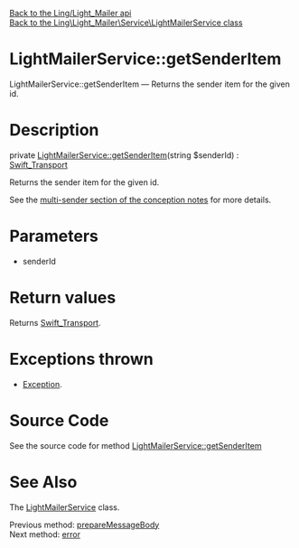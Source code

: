 [Back to the Ling/Light_Mailer api](https://github.com/lingtalfi/Light_Mailer/blob/master/doc/api/Ling/Light_Mailer.md)<br>
[Back to the Ling\Light_Mailer\Service\LightMailerService class](https://github.com/lingtalfi/Light_Mailer/blob/master/doc/api/Ling/Light_Mailer/Service/LightMailerService.md)


LightMailerService::getSenderItem
================



LightMailerService::getSenderItem — Returns the sender item for the given id.




Description
================


private [LightMailerService::getSenderItem](https://github.com/lingtalfi/Light_Mailer/blob/master/doc/api/Ling/Light_Mailer/Service/LightMailerService/getSenderItem.md)(string $senderId) : [Swift_Transport](https://github.com/swiftmailer/swiftmailer/blob/master/lib/classes/Swift/Transport.php)




Returns the sender item for the given id.

See the [multi-sender section of the conception notes](https://github.com/lingtalfi/Light_Mailer/blob/master/doc/pages/conception-notes.md#multi-sender) for more details.




Parameters
================


- senderId

    


Return values
================

Returns [Swift_Transport](https://github.com/swiftmailer/swiftmailer/blob/master/lib/classes/Swift/Transport.php).


Exceptions thrown
================

- [Exception](http://php.net/manual/en/class.exception.php).&nbsp;







Source Code
===========
See the source code for method [LightMailerService::getSenderItem](https://github.com/lingtalfi/Light_Mailer/blob/master/Service/LightMailerService.php#L790-L799)


See Also
================

The [LightMailerService](https://github.com/lingtalfi/Light_Mailer/blob/master/doc/api/Ling/Light_Mailer/Service/LightMailerService.md) class.

Previous method: [prepareMessageBody](https://github.com/lingtalfi/Light_Mailer/blob/master/doc/api/Ling/Light_Mailer/Service/LightMailerService/prepareMessageBody.md)<br>Next method: [error](https://github.com/lingtalfi/Light_Mailer/blob/master/doc/api/Ling/Light_Mailer/Service/LightMailerService/error.md)<br>

